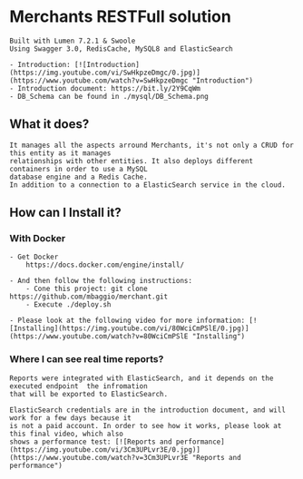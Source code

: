 # Merchants RESTFull solution
    Built with Lumen 7.2.1 & Swoole
    Using Swagger 3.0, RedisCache, MySQL8 and ElasticSearch
    
    - Introduction: [![Introduction](https://img.youtube.com/vi/SwHkpzeDmgc/0.jpg)](https://www.youtube.com/watch?v=SwHkpzeDmgc "Introduction")
    - Introduction document: https://bit.ly/2Y9CqWm
    - DB_Schema can be found in ./mysql/DB_Schema.png

## What it does?
    It manages all the aspects arround Merchants, it's not only a CRUD for this entity as it manages 
    relationships with other entities. It also deploys different containers in order to use a MySQL 
    database engine and a Redis Cache.
    In addition to a connection to a ElasticSearch service in the cloud.

## How can I Install it?
### With Docker
    - Get Docker
        https://docs.docker.com/engine/install/      
   
    - And then follow the following instructions:
        - Cone this project: git clone https://github.com/mbaggio/merchant.git
        - Execute ./deploy.sh
        
    - Please look at the following video for more information: [![Installing](https://img.youtube.com/vi/80WciCmPSlE/0.jpg)](https://www.youtube.com/watch?v=80WciCmPSlE "Installing")

### Where I can see real time reports?
    Reports were integrated with ElasticSearch, and it depends on the executed endpoint  the infromation 
    that will be exported to ElasticSearch.
    
    ElasticSearch credentials are in the introduction document, and will work for a few days because it 
    is not a paid account. In order to see how it works, please look at this final video, which also 
    shows a performance test: [![Reports and performance](https://img.youtube.com/vi/3Cm3UPLvr3E/0.jpg)](https://www.youtube.com/watch?v=3Cm3UPLvr3E "Reports and performance")
            
            
            
                